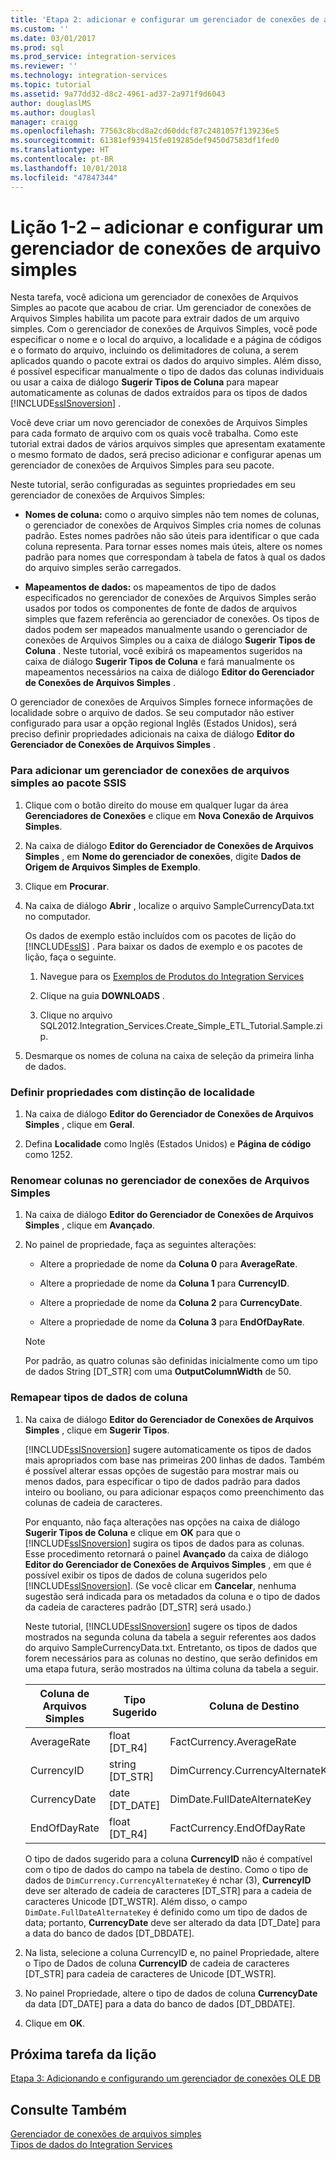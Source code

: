```yaml
---
title: 'Etapa 2: adicionar e configurar um gerenciador de conexões de arquivo simples | Microsoft Docs'
ms.custom: ''
ms.date: 03/01/2017
ms.prod: sql
ms.prod_service: integration-services
ms.reviewer: ''
ms.technology: integration-services
ms.topic: tutorial
ms.assetid: 9a77dd32-d8c2-4961-ad37-2a971f9d6043
author: douglaslMS
ms.author: douglasl
manager: craigg
ms.openlocfilehash: 77563c8bcd8a2cd60ddcf87c2481057f139236e5
ms.sourcegitcommit: 61381ef939415fe019285def9450d7583df1fed0
ms.translationtype: HT
ms.contentlocale: pt-BR
ms.lasthandoff: 10/01/2018
ms.locfileid: "47847344"
---
```

# <a name="lesson-1-2---adding-and-configuring-a-flat-file-connection-manager"></a>Lição 1-2 – adicionar e configurar um gerenciador de conexões de arquivo simples
Nesta tarefa, você adiciona um gerenciador de conexões de Arquivos Simples ao pacote que acabou de criar. Um gerenciador de conexões de Arquivos Simples habilita um pacote para extrair dados de um arquivo simples. Com o gerenciador de conexões de Arquivos Simples, você pode especificar o nome e o local do arquivo, a localidade e a página de códigos e o formato do arquivo, incluindo os delimitadores de coluna, a serem aplicados quando o pacote extrai os dados do arquivo simples. Além disso, é possível especificar manualmente o tipo de dados das colunas individuais ou usar a caixa de diálogo **Sugerir Tipos de Coluna** para mapear automaticamente as colunas de dados extraídos para os tipos de dados [!INCLUDE[ssISnoversion](../includes/ssisnoversion-md.md)] .  
  
Você deve criar um novo gerenciador de conexões de Arquivos Simples para cada formato de arquivo com os quais você trabalha. Como este tutorial extrai dados de vários arquivos simples que apresentam exatamente o mesmo formato de dados, será preciso adicionar e configurar apenas um gerenciador de conexões de Arquivos Simples para seu pacote.  
  
Neste tutorial, serão configuradas as seguintes propriedades em seu gerenciador de conexões de Arquivos Simples:  
  
-   **Nomes de coluna:** como o arquivo simples não tem nomes de colunas, o gerenciador de conexões de Arquivos Simples cria nomes de colunas padrão. Estes nomes padrões não são úteis para identificar o que cada coluna representa. Para tornar esses nomes mais úteis, altere os nomes padrão para nomes que correspondam à tabela de fatos à qual os dados do arquivo simples serão carregados.  
  
-   **Mapeamentos de dados:** os mapeamentos de tipo de dados especificados no gerenciador de conexões de Arquivos Simples serão usados por todos os componentes de fonte de dados de arquivos simples que fazem referência ao gerenciador de conexões. Os tipos de dados podem ser mapeados manualmente usando o gerenciador de conexões de Arquivos Simples ou a caixa de diálogo **Sugerir Tipos de Coluna** . Neste tutorial, você exibirá os mapeamentos sugeridos na caixa de diálogo **Sugerir Tipos de Coluna** e fará manualmente os mapeamentos necessários na caixa de diálogo **Editor do Gerenciador de Conexões de Arquivos Simples** .  
  
O gerenciador de conexões de Arquivos Simples fornece informações de localidade sobre o arquivo de dados. Se seu computador não estiver configurado para usar a opção regional Inglês (Estados Unidos), será preciso definir propriedades adicionais na caixa de diálogo **Editor do Gerenciador de Conexões de Arquivos Simples** .  
  
### <a name="to-add-a-flat-file-connection-manager-to-the-ssis-package"></a>Para adicionar um gerenciador de conexões de arquivos simples ao pacote SSIS  
  
1.  Clique com o botão direito do mouse em qualquer lugar da área **Gerenciadores de Conexões** e clique em **Nova Conexão de Arquivos Simples**.  
  
2.  Na caixa de diálogo **Editor do Gerenciador de Conexões de Arquivos Simples** , em **Nome do gerenciador de conexões**, digite **Dados de Origem de Arquivos Simples de Exemplo**.  
  
3.  Clique em **Procurar**.  
  
4.  Na caixa de diálogo **Abrir** , localize o arquivo SampleCurrencyData.txt no computador.  
  
    Os dados de exemplo estão incluídos com os pacotes de lição do [!INCLUDE[ssIS](../includes/ssis-md.md)] . Para baixar os dados de exemplo e os pacotes de lição, faça o seguinte.  
  
    1.  Navegue para os [Exemplos de Produtos do Integration Services](http://go.microsoft.com/fwlink/?LinkId=275027)  
  
    2.  Clique na guia **DOWNLOADS** .  
  
    3.  Clique no arquivo SQL2012.Integration_Services.Create_Simple_ETL_Tutorial.Sample.zip.  
  
5.  Desmarque os nomes de coluna na caixa de seleção da primeira linha de dados.  
  
### <a name="to-set-locale-sensitive-properties"></a>Definir propriedades com distinção de localidade  
  
1.  Na caixa de diálogo **Editor do Gerenciador de Conexões de Arquivos Simples** , clique em **Geral**.  
  
2.  Defina **Localidade** como Inglês (Estados Unidos) e **Página de código** como 1252.  
  
### <a name="to-rename-columns-in-the-flat-file-connection-manager"></a>Renomear colunas no gerenciador de conexões de Arquivos Simples  
  
1.  Na caixa de diálogo **Editor do Gerenciador de Conexões de Arquivos Simples** , clique em **Avançado**.  
  
2.  No painel de propriedade, faça as seguintes alterações:  
  
    -   Altere a propriedade de nome da **Coluna 0** para **AverageRate**.  
  
    -   Altere a propriedade de nome da **Coluna 1** para **CurrencyID**.  
  
    -   Altere a propriedade de nome da **Coluna 2** para **CurrencyDate**.  
  
    -   Altere a propriedade de nome da **Coluna 3** para **EndOfDayRate**.  
  
    > [!NOTE]  
    > Por padrão, as quatro colunas são definidas inicialmente como um tipo de dados String [DT_STR] com uma **OutputColumnWidth** de 50.  
  
### <a name="to-remap-column-data-types"></a>Remapear tipos de dados de coluna  
  
1.  Na caixa de diálogo **Editor do Gerenciador de Conexões de Arquivos Simples** , clique em **Sugerir Tipos**.  
  
    [!INCLUDE[ssISnoversion](../includes/ssisnoversion-md.md)] sugere automaticamente os tipos de dados mais apropriados com base nas primeiras 200 linhas de dados. Também é possível alterar essas opções de sugestão para mostrar mais ou menos dados, para especificar o tipo de dados padrão para dados inteiro ou booliano, ou para adicionar espaços como preenchimento das colunas de cadeia de caracteres.  
  
    Por enquanto, não faça alterações nas opções na caixa de diálogo **Sugerir Tipos de Coluna** e clique em **OK** para que o [!INCLUDE[ssISnoversion](../includes/ssisnoversion-md.md)] sugira os tipos de dados para as colunas. Esse procedimento retornará o painel **Avançado** da caixa de diálogo **Editor do Gerenciador de Conexões de Arquivos Simples** , em que é possível exibir os tipos de dados de coluna sugeridos pelo [!INCLUDE[ssISnoversion](../includes/ssisnoversion-md.md)]. (Se você clicar em **Cancelar**, nenhuma sugestão será indicada para os metadados da coluna e o tipo de dados da cadeia de caracteres padrão [DT_STR] será usado.)  
  
    Neste tutorial, [!INCLUDE[ssISnoversion](../includes/ssisnoversion-md.md)] sugere os tipos de dados mostrados na segunda coluna da tabela a seguir referentes aos dados do arquivo SampleCurrencyData.txt. Entretanto, os tipos de dados que forem necessários para as colunas no destino, que serão definidos em uma etapa futura, serão mostrados na última coluna da tabela a seguir.  
  
    |Coluna de Arquivos Simples|Tipo Sugerido|Coluna de Destino|Tipo de Destino|  
    |--------------------|------------------|----------------------|--------------------|  
    |AverageRate|float [DT_R4]|FactCurrency.AverageRate|FLOAT|  
    |CurrencyID|string [DT_STR]|DimCurrency.CurrencyAlternateKey|nchar(3)|  
    |CurrencyDate|date [DT_DATE]|DimDate.FullDateAlternateKey|Data|  
    |EndOfDayRate|float [DT_R4]|FactCurrency.EndOfDayRate|FLOAT|  
  
    O tipo de dados sugerido para a coluna **CurrencyID** não é compatível com o tipo de dados do campo na tabela de destino. Como o tipo de dados de `DimCurrency.CurrencyAlternateKey` é nchar (3), **CurrencyID** deve ser alterado de cadeia de caracteres [DT_STR] para a cadeia de caracteres Unicode [DT_WSTR]. Além disso, o campo `DimDate.FullDateAlternateKey` é definido como um tipo de dados de data; portanto, **CurrencyDate** deve ser alterado da data [DT_Date] para a data do banco de dados [DT_DBDATE].  
  
2.  Na lista, selecione a coluna CurrencyID e, no painel Propriedade, altere o Tipo de Dados de coluna **CurrencyID** de cadeia de caracteres [DT_STR] para cadeia de caracteres de Unicode [DT_WSTR].  
  
3.  No painel Propriedade, altere o tipo de dados de coluna **CurrencyDate** da data [DT_DATE] para a data do banco de dados [DT_DBDATE].  
  
4.  Clique em **OK**.  
  
## <a name="next-task-in-lesson"></a>Próxima tarefa da lição  
[Etapa 3: Adicionando e configurando um gerenciador de conexões OLE DB](../integration-services/lesson-1-3-adding-and-configuring-an-ole-db-connection-manager.md)  
  
## <a name="see-also"></a>Consulte Também  
[Gerenciador de conexões de arquivos simples](../integration-services/connection-manager/flat-file-connection-manager.md)  
[Tipos de dados do Integration Services](../integration-services/data-flow/integration-services-data-types.md)  
  
  
  
